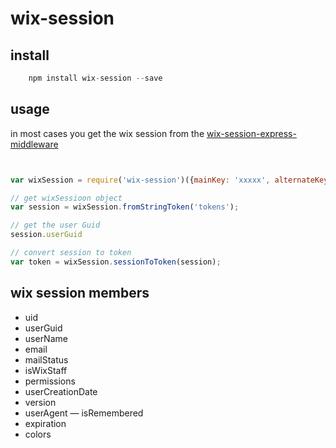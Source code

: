 # wix-session

## install
```javascript
    npm install wix-session --save
```

## usage

in most cases you get the wix session from the [wix-session-express-middleware](../wix-session-express-middleware)

```javascript


var wixSession = require('wix-session')({mainKey: 'xxxxx', alternateKey: 'yyyyy'});

// get wixSessioon object
var session = wixSession.fromStringToken('tokens');

// get the user Guid
session.userGuid

// convert session to token
var token = wixSession.sessionToToken(session);

```

## wix session members

- uid
- userGuid
- userName
- email
- mailStatus
- isWixStaff
- permissions
- userCreationDate
- version
- userAgent
— isRemembered
- expiration
- colors

